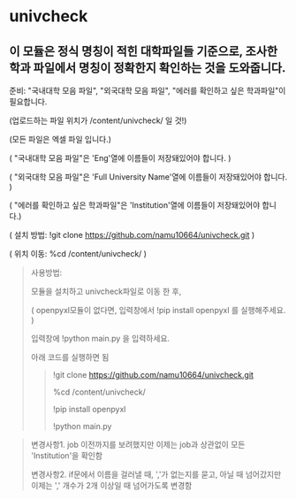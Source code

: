 # univcheck
## 이 모듈은 정식 명칭이 적힌 대학파일들 기준으로, 조사한 학과 파일에서 명칭이 정확한지 확인하는 것을 도와줍니다.

 준비: "국내대학 모음 파일", "외국대학 모음 파일", "에러를 확인하고 싶은 학과파일"이 필요합니다. 
 
 (업로드하는 파일 위치가 /content/univcheck/ 일 것!)
 
 (모든 파일은 엑셀 파일 입니다.)
 
 ( "국내대학 모음 파일"은 'Eng'열에 이름들이 저장돼있어야 합니다. )
 
 ( "외국대학 모음 파일"은 'Full University Name'열에 이름들이 저장돼있어야 합니다. )
 
 ( "에러를 확인하고 싶은 학과파일"은 'Institution'열에 이름들이 저장돼있어야 합니다.)
 
 ( 설치 방법: !git clone https://github.com/namu10664/univcheck.git )
 
 ( 위치 이동: %cd /content/univcheck/ )

 >사용방법: 
 >
 >모듈을 설치하고 univcheck파일로 이동 한 후,
 >
 >( openpyxl모듈이 없다면, 입력창에서 !pip install openpyxl 를 실행해주세요. )
 >
 >입력창에 !python main.py 을 입력하세요.
 >
 >
 >아래 코드를 실행하면 됨
 >
 >>!git clone https://github.com/namu10664/univcheck.git
 >>
 >>%cd /content/univcheck/
 >>
 >>!pip install openpyxl 
 >>
 >>!python main.py

 >변경사항1. job 이전까지를 보려했지만 이제는 job과 상관없이 모든 'Institution'을 확인함
 >
 >변경사항2. if문에서 이름을 걸러낼 때, ','가 없는지를 묻고, 아닐 때 넘어갔지만 이제는 ',' 개수가 2개 이상일 때 넘어가도록 변경함
